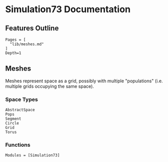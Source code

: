 # Simulation73 Documentation

## Features Outline
```@contents
Pages = [
  "lib/meshes.md"
]
Depth=1
```

## Meshes
Meshes represent space as a grid, possibly with multiple "populations" (i.e. multiple grids occupying the same space).

### Space Types
```@docs
AbstractSpace
Pops
Segment
Circle
Grid
Torus
```

### Functions
```@autodocs
Modules = [Simulation73]
```

